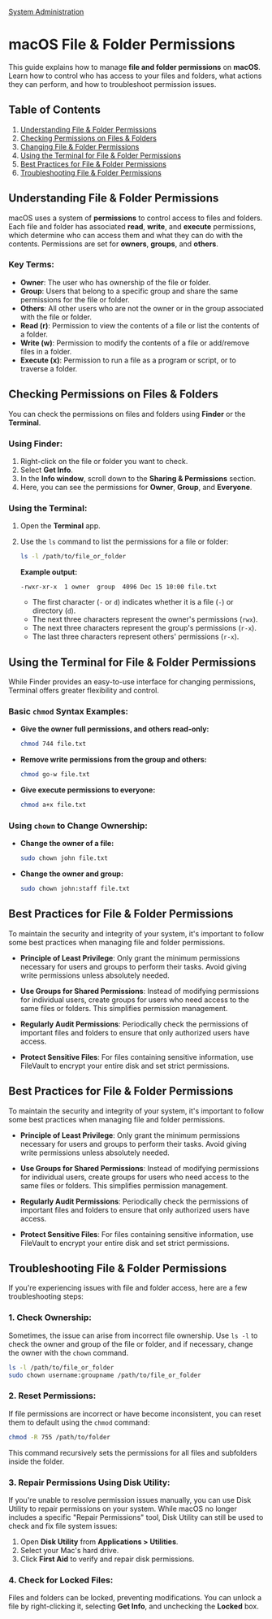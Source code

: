 [System Administration](../README.md)
# macOS File & Folder Permissions

This guide explains how to manage **file and folder permissions** on **macOS**. Learn how to control who has access to your files and folders, what actions they can perform, and how to troubleshoot permission issues.

## Table of Contents

1. [Understanding File & Folder Permissions](#understanding-file--folder-permissions)
2. [Checking Permissions on Files & Folders](#checking-permissions-on-files--folders)
3. [Changing File & Folder Permissions](#changing-file--folder-permissions)
4. [Using the Terminal for File & Folder Permissions](#using-the-terminal-for-file--folder-permissions)
5. [Best Practices for File & Folder Permissions](#best-practices-for-file--folder-permissions)
6. [Troubleshooting File & Folder Permissions](#troubleshooting-file--folder-permissions)

## Understanding File & Folder Permissions

macOS uses a system of **permissions** to control access to files and folders. Each file and folder has associated **read**, **write**, and **execute** permissions, which determine who can access them and what they can do with the contents. Permissions are set for **owners**, **groups**, and **others**.

### Key Terms:
- **Owner**: The user who has ownership of the file or folder.
- **Group**: Users that belong to a specific group and share the same permissions for the file or folder.
- **Others**: All other users who are not the owner or in the group associated with the file or folder.
- **Read (r)**: Permission to view the contents of a file or list the contents of a folder.
- **Write (w)**: Permission to modify the contents of a file or add/remove files in a folder.
- **Execute (x)**: Permission to run a file as a program or script, or to traverse a folder.

## Checking Permissions on Files & Folders

You can check the permissions on files and folders using **Finder** or the **Terminal**.

### Using Finder:
1. Right-click on the file or folder you want to check.
2. Select **Get Info**.
3. In the **Info window**, scroll down to the **Sharing & Permissions** section.
4. Here, you can see the permissions for **Owner**, **Group**, and **Everyone**.

### Using the Terminal:
1. Open the **Terminal** app.
2. Use the `ls` command to list the permissions for a file or folder:

   ```bash
   ls -l /path/to/file_or_folder
   ```

   **Example output:**

   ```
   -rwxr-xr-x  1 owner  group  4096 Dec 15 10:00 file.txt
   ```

   - The first character (`-` or `d`) indicates whether it is a file (`-`) or directory (`d`).
   - The next three characters represent the owner's permissions (`rwx`).
   - The next three characters represent the group's permissions (`r-x`).
   - The last three characters represent others' permissions (`r-x`).

## Using the Terminal for File & Folder Permissions

While Finder provides an easy-to-use interface for changing permissions, Terminal offers greater flexibility and control.

### Basic `chmod` Syntax Examples:

- **Give the owner full permissions, and others read-only:**

  ```bash
  chmod 744 file.txt
  ```

- **Remove write permissions from the group and others:**

  ```bash
  chmod go-w file.txt
  ```

- **Give execute permissions to everyone:**

  ```bash
  chmod a+x file.txt
  ```

### Using `chown` to Change Ownership:

- **Change the owner of a file:**

  ```bash
  sudo chown john file.txt
  ```

- **Change the owner and group:**

  ```bash
  sudo chown john:staff file.txt
  ```
## Best Practices for File & Folder Permissions

To maintain the security and integrity of your system, it's important to follow some best practices when managing file and folder permissions.

- **Principle of Least Privilege**: Only grant the minimum permissions necessary for users and groups to perform their tasks. Avoid giving write permissions unless absolutely needed.

- **Use Groups for Shared Permissions**: Instead of modifying permissions for individual users, create groups for users who need access to the same files or folders. This simplifies permission management.

- **Regularly Audit Permissions**: Periodically check the permissions of important files and folders to ensure that only authorized users have access.

- **Protect Sensitive Files**: For files containing sensitive information, use FileVault to encrypt your entire disk and set strict permissions.

## Best Practices for File & Folder Permissions

To maintain the security and integrity of your system, it's important to follow some best practices when managing file and folder permissions.

- **Principle of Least Privilege**: Only grant the minimum permissions necessary for users and groups to perform their tasks. Avoid giving write permissions unless absolutely needed.

- **Use Groups for Shared Permissions**: Instead of modifying permissions for individual users, create groups for users who need access to the same files or folders. This simplifies permission management.

- **Regularly Audit Permissions**: Periodically check the permissions of important files and folders to ensure that only authorized users have access.

- **Protect Sensitive Files**: For files containing sensitive information, use FileVault to encrypt your entire disk and set strict permissions.

## Troubleshooting File & Folder Permissions

If you're experiencing issues with file and folder access, here are a few troubleshooting steps:

### 1. Check Ownership:
Sometimes, the issue can arise from incorrect file ownership. Use `ls -l` to check the owner and group of the file or folder, and if necessary, change the owner with the `chown` command.

```bash
ls -l /path/to/file_or_folder
sudo chown username:groupname /path/to/file_or_folder
```

### 2. Reset Permissions:
If file permissions are incorrect or have become inconsistent, you can reset them to default using the `chmod` command:

```bash
chmod -R 755 /path/to/folder
```

This command recursively sets the permissions for all files and subfolders inside the folder.

### 3. Repair Permissions Using Disk Utility:
If you're unable to resolve permission issues manually, you can use Disk Utility to repair permissions on your system. While macOS no longer includes a specific "Repair Permissions" tool, Disk Utility can still be used to check and fix file system issues:

1. Open **Disk Utility** from **Applications > Utilities**.
2. Select your Mac's hard drive.
3. Click **First Aid** to verify and repair disk permissions.

### 4. Check for Locked Files:
Files and folders can be locked, preventing modifications. You can unlock a file by right-clicking it, selecting **Get Info**, and unchecking the **Locked** box.
